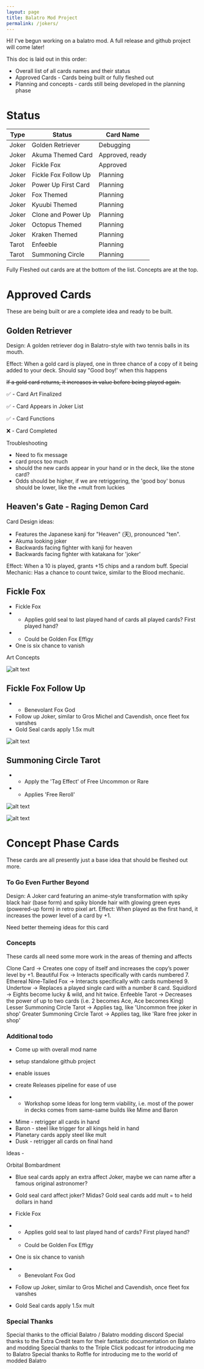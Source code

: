 ```yaml
---
layout: page
title: Balatro Mod Project
permalink: /jokers/
---
```


Hi!  I've begun working on a balatro mod.  A full release and github project will come later!

This doc is laid out in this order:
* Overall list of all cards names and their status
* Approved Cards - Cards being built or fully fleshed out
* Planning and concepts - cards still being developed in the planning phase

# Status

Type | Status | Card Name
--|---|---
Joker | Golden Retriever | Debugging
Joker | Akuma Themed Card | Approved, ready
Joker | Fickle Fox | Approved
Joker | Fickle Fox Follow Up | Planning
Joker | Power Up First Card | Planning
Joker | Fox Themed | Planning
Joker | Kyuubi Themed | Planning
Joker | Clone and Power Up  | Planning
Joker | Octopus Themed | Planning
Joker | Kraken Themed | Planning
Tarot | Enfeeble | Planning
Tarot | Summoning Circle | Planning

Fully Fleshed out cards are at the bottom of the list.  Concepts are at the top.

# Approved Cards

These are being built or are a complete idea and ready to be built.

## Golden Retriever
Design: A golden retriever dog in Balatro-style with two tennis balls in its mouth.

Effect:
When a gold card is played, one in three chance of a copy of it being added to your deck.
Should say "Good boy!' when this happens

~~If a gold card returns, it increases in value before being played again.~~

✅ - Card Art Finalized

✅ - Card Appears in Joker List

✅ - Card Functions

❌ - Card Completed

Troubleshooting
* Need to fix message
* card procs too much 
* should the new cards appear in your hand or in the deck, like the stone card?
* Odds should be higher, if we are retriggering, the 'good boy' bonus should be lower, like the +mult from luckies

## Heaven's Gate - Raging Demon Card

Card Design ideas: 
* Features the Japanese kanji for "Heaven" (天), pronounced "ten".
* Akuma looking joker
* Backwards facing fighter with kanji for heaven
* Backwards facing fighter with katakana for 'joker' 

Effect: When a 10 is played, grants +15 chips and a random buff.
Special Mechanic: Has a chance to count twice, similar to the Blood mechanic.

## Fickle Fox 

- Fickle Fox
- - Applies gold seal to last played hand of cards all played cards? First played hand?
- - Could be Golden Fox Effigy
- One is six chance to vanish

Art Concepts

![alt text](../assets/images/balatro/fickleFoxLevel1.webp)


## Fickle Fox Follow Up

- - Benevolant Fox God
- Follow up Joker, similar to Gros Michel and Cavendish, once fleet fox vanshes
- Gold Seal cards apply 1.5x mult

![alt text](../assets/images/balatro/fickleFoxLevel2.webp)

## Summoning Circle Tarot

- - Apply the 'Tag Effect' of Free Uncommon or Rare
- - Applies 'Free Reroll' 

![alt text](../assets/images/balatro/Balatro_Summoning_Circle.webp)

![alt text](../assets/images/balatro/greaterCircle.png)

# Concept Phase Cards

These cards are all presently just a base idea that should be fleshed out more.  

### To Go Even Further Beyond
Design: A Joker card featuring an anime-style transformation with spiky black hair (base form) and spiky blonde hair with glowing green eyes (powered-up form) in retro pixel art.
Effect: When played as the first hand, it increases the power level of a card by +1.

Need better themeing ideas for this card

### Concepts 

These cards all need some more work in the areas of theming and affects

Clone Card → Creates one copy of itself and increases the copy’s power level by +1.
Beautiful Fox → Interacts specifically with cards numbered 7.
Ethereal Nine-Tailed Fox → Interacts specifically with cards numbered 9.
Undertow → Replaces a played single card with a number 8 card.
Squidlord → Eights become lucky & wild, and hit twice.
Enfeeble Tarot → Decreases the power of up to two cards (i.e. 2 becomes Ace, Ace becomes King)
Lesser Summoning Circle Tarot → Applies tag, like 'Uncommon free joker in shop' 
Greater Summoning Circle Tarot → Applies tag, like 'Rare free joker in shop' 


### Additional todo 

* Come up with overall mod name
* setup standalone github project
* enable issues
* create Releases pipeline for ease of use


* * Workshop some Ideas for long term viability, i.e. most of the power in decks comes from same-same builds like Mime and Baron
- Mime - retrigger all cards in hand
- Baron - steel like trigger for all kings held in hand
- Planetary cards apply steel like mult
- Dusk - retrigger all cards on final hand

Ideas -

Orbital Bombardment 
- Blue seal cards apply an extra affect Joker, maybe we can name after a famous original astronomer?
- Gold seal card affect joker?  Midas?  Gold seal cards add mult = to held dollars in hand

- Fickle Fox
- - Applies gold seal to last played hand of cards?  First played hand?
- - Could be Golden Fox Effigy
- One is six chance to vanish

- - Benevolant Fox God
- Follow up Joker, similar to Gros Michel and Cavendish, once fleet fox vanshes
- Gold Seal cards apply 1.5x mult

### Special Thanks

Special thanks to the official Balatro / Balatro modding discord
Special thanks to the Extra Credit team for their fantastic documentation on Balatro and modding
Special thanks to the Triple Click podcast for introducing me to Balatro
Special thanks to Roffle for introducing me to the world of modded Balatro